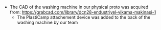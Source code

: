 * The CAD of the washing machine in our physical proto was acquired from: https://grabcad.com/library/dcn28-endustriyel-yikama-makinasi-1
  * The PlastiCamp attachement device was added to the back of the washing machine by our team
